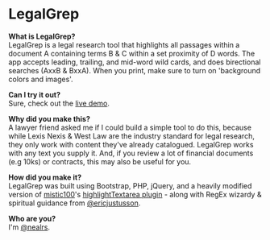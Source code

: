 LegalGrep
=========

<strong>What is LegalGrep?</strong><br/>
LegalGrep is a legal research tool that highlights all passages within a document A containing terms B &amp; C within a set proximity of D words. The app accepts leading, trailing, and mid-word wild cards, and does birectional searches (AxxB & BxxA). When you print, make sure to turn on 'background colors and images'.

<strong>Can I try it out?</strong><br/>
Sure, check out the <a href="http://nealshyam.com/legal">live demo</a>.

<strong>Why did you make this?</strong><br/>
A lawyer friend asked me if I could build a simple tool to do this, because while Lexis Nexis & West Law are the industry standard for legal research, they only work with content they've already catalogued. LegalGrep works with any text you supply it. And, if you review a lot of financial documents (e.g 10ks) or contracts, this may also be useful for you.

<strong>How did you make it?</strong><br/>
LegalGrep was built using Bootstrap, PHP, jQuery, and a heavily modified version of <a href="https://github.com/mistic100/">mistic100</a>'s <a href="https://github.com/mistic100/jQuery-highlightTextarea">highlightTextarea plugin</a> - along with RegEx wizardy & spiritual guidance from <a href="https://github.com/EricJustusson">@ericjustusson</a>.

<strong>Who are you?</strong><br/>
I'm <a href="https://twitter.com/nealrs">@nealrs</a>.
